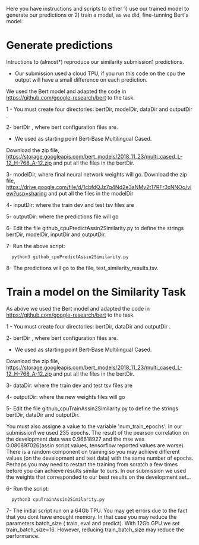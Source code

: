 Here you have instructions and scripts to either 1) use our trained model to generate our predictions or 2) train a model, as we did, fine-tunning Bert's model. 



# Generate predictions


Intructions to (almost*) reproduce our similarity submission1 predictions.

* Our submission used a cloud TPU, if you run this code on the cpu the output will have a small difference on each prediction.


We used the Bert model and adapted the code in https://github.com/google-research/bert to the task.

1 - You must create four directories: bertDir, modelDir, dataDir and outputDir .

2- bertDir , where bert configuration files are.
  - We used as starting point Bert-Base Multilingual Cased. 
    
  Download the zip file,   https://storage.googleapis.com/bert_models/2018_11_23/multi_cased_L-12_H-768_A-12.zip
  and put all the files in the bertDir.
  
3- modelDir, where final neural network weights will go.
   Download the zip file, https://drive.google.com/file/d/1cbfdQJz7q4Nd2e3aNMv2t17RFr3xNNOo/view?usp=sharing
   and put all the files in the modelDir
   
4- inputDir: where the train dev and test tsv files are

5- outputDir: where the predictions file will go

6- Edit the file github_cpuPredictAssin2Similarity.py to define the strings bertDir, modelDir, inputDir and outputDir.

7- Run the above script:

      python3 github_cpuPredictAssin2Similarity.py
8- The predictions will go to the file, test_similarity_results.tsv.


# Train a model on the Similarity Task

As above we used the Bert model and adapted the code in https://github.com/google-research/bert to the task.

1 - You must create four directories: bertDir, dataDir and outputDir .

2- bertDir , where bert configuration files are.
  - We used as starting point Bert-Base Multilingual Cased. 
    
  Download the zip file,   https://storage.googleapis.com/bert_models/2018_11_23/multi_cased_L-12_H-768_A-12.zip
  and put all the files in the bertDir.
  
3- dataDir: where the train dev and test tsv files are

4- outputDir: where the new weights files will go

5- Edit the file github_cpuTrainAssin2Similarity.py to define the strings bertDir, dataDir and outputDir. 

You must also assigne a value to the variable 'num_train_epochs'. In our submission1 we used 235 epochs. The result of the pearson correlation on the development data was 0.96618927 and the mse was 0.080897026(assin script values, tensorflow reported values are worse). There is a random component on training so you may achieve different values (on the development and test data) with the same number of epochs. Perhaps you may need to restart the training from scratch a few times before you can achieve results similar to ours. In our submission we used the weights that corresponded to our best results on the development set... 

6- Run the script:

      python3 cpuTrainAssin2Similarity.py
      

7- The initial script run on a 64Gb TPU. You may get errors due to the fact that you dont have enought memory. In that case you may reduce the parameters batch_size ( train, eval and predict). With 12Gb GPU we set train_batch_size=16. However, reducing train_batch_size may reduce the performance.  




